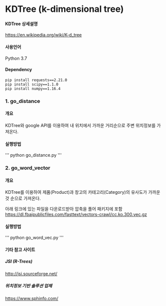 # KDTree (k-dimensional tree)

#### KDTree 상세설명
https://en.wikipedia.org/wiki/K-d_tree

#### 사용언어
Python 3.7

#### Dependency

```
pip install requests==2.21.0  
pip install scipy==1.1.0  
pip install numpy==1.16.4  
```

### 1. go_distance
#### 개요
KDTree와 google API를 이용하여 내 위치에서 가까운 거리순으로 주변 위치정보를 가져온다.  

#### 실행방법
'''
  python go_distance.py
'''

### 2. go_word_vector
#### 개요
KDTree를 이용하여 제품(Product)과 창고의 카테고리(Category)의 유사도가 가까운것 순으로 가져온다.

아래 링크에 있는 파일을 다운로드받아 압축을 풀어 패키지에 포함
https://dl.fbaipublicfiles.com/fasttext/vectors-crawl/cc.ko.300.vec.gz

#### 실행방법
'''
  python go_word_vec.py
'''

#### 기타 참고 사이트

##### JSI (R-Trees)
http://jsi.sourceforge.net/  

##### 위치정보 기반 솔루션 업체
https://www.sphinfo.com/
